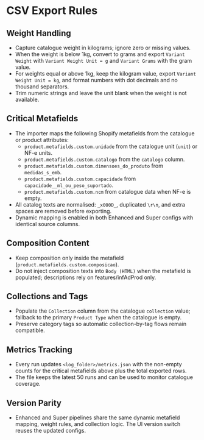 # CSV Export Rules

## Weight Handling
- Capture catalogue weight in kilograms; ignore zero or missing values.
- When the weight is below 1kg, convert to grams and export `Variant Weight` with `Variant Weight Unit = g` and `Variant Grams` with the gram value.
- For weights equal or above 1kg, keep the kilogram value, export `Variant Weight Unit = kg`, and format numbers with dot decimals and no thousand separators.
- Trim numeric strings and leave the unit blank when the weight is not available.

## Critical Metafields
- The importer maps the following Shopify metafields from the catalogue or product attributes:
  - `product.metafields.custom.unidade` from the catalogue unit (`unit`) or NF-e units.
  - `product.metafields.custom.catalogo` from the `catalogo` column.
  - `product.metafields.custom.dimensoes_do_produto` from `medidas_s_emb`.
  - `product.metafields.custom.capacidade` from `capacidade__ml_ou_peso_suportado`.
  - `product.metafields.custom.ncm` from catalogue data when NF-e is empty.
- All catalog texts are normalised: `_x000D_`, duplicated `\r\n`, and extra spaces are removed before exporting.
- Dynamic mapping is enabled in both Enhanced and Super configs with identical source columns.

## Composition Content
- Keep composition only inside the metafield (`product.metafields.custom.composicao`).
- Do not inject composition texts into `Body (HTML)` when the metafield is populated; descriptions rely on features/infAdProd only.

## Collections and Tags
- Populate the `Collection` column from the catalogue `collection` value; fallback to the primary `Product Type` when the catalogue is empty.
- Preserve category tags so automatic collection-by-tag flows remain compatible.

## Metrics Tracking
- Every run updates `<log_folder>/metrics.json` with the non-empty counts for the critical metafields above plus the total exported rows.
- The file keeps the latest 50 runs and can be used to monitor catalogue coverage.

## Version Parity
- Enhanced and Super pipelines share the same dynamic metafield mapping, weight rules, and collection logic. The UI version switch reuses the updated configs.
